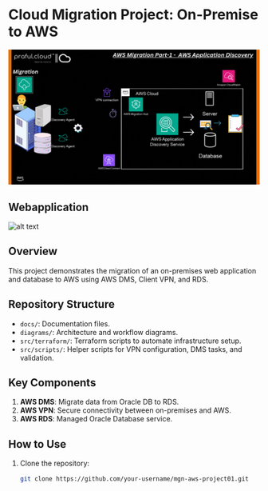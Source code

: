 # Cloud Migration Project: On-Premise to AWS

![alt text](<diagrams/AWS Migration-Part-1- Thumbnail 1200 X 644.gif>)

## Webapplication
![alt text](migration/images/web01.png)
## Overview
This project demonstrates the migration of an on-premises web application and database to AWS using AWS DMS, Client VPN, and RDS.

## Repository Structure
- `docs/`: Documentation files.
- `diagrams/`: Architecture and workflow diagrams.
- `src/terraform/`: Terraform scripts to automate infrastructure setup.
- `src/scripts/`: Helper scripts for VPN configuration, DMS tasks, and validation.

## Key Components
1. **AWS DMS**: Migrate data from Oracle DB to RDS.
2. **AWS VPN**: Secure connectivity between on-premises and AWS.
3. **AWS RDS**: Managed Oracle Database service.

## How to Use
1. Clone the repository:
   ```bash
   git clone https://github.com/your-username/mgn-aws-project01.git
